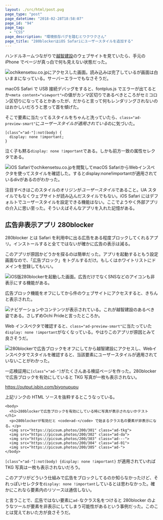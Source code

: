 ```yaml
---
layout: ./src/html/post.pug
page_type: "post"
page_datetime: "2018-02-28T18:58:07"
page_id: "94"
page_tag:
  - "CSS"
page_description: "環境依存バグを踏むとワクワクさん"
page_title: "280blockerはiOS Safariにユーザースタイルを追加する"
---
```


ハンドルネームつながりで[越智建設](http://ochikensetsu.co.jp/)のウェブサイトを見ていたら、手元の iPhone でページが真っ白で何も見えない状態だった。

![ochikensetsu.co.jpにアクセスした画面。読み込みは完了しているが画面は白いままになっている。サーバーエラーでもなさそうだ。](/img/280blocker/nope.png)

macOS Safari で USB 接続デバッグをすると、fontplus.js でエラーが出てるとか`<meta content="viewport">`の値がカンマ区切りであるべきところがセミコロン区切りになってるとかあったが、だからと言って何もレンダリングされないのはおかしいだろうと思って首を傾げた。

そこで要素に当たってるスタイルをちゃんと洗っていたら、`class="ad-preview-smart"`に*ユーザースタイルが適用されている*のに気づいた。

```
[class^="ad-"]:not(body) {
  display: none !important;
}
```

泣く子も黙る`display: none !important`である。しかも前方一致の属性セレクタである。

![iOS Safariでochikensetsu.co.jpを閲覧してmacOS SafariからWebインスペクタを使ってスタイルを確認した。するとdisplay:none!importantが適用されているdivがあるのがわかった。](/img/280blocker/active.png)

注目すべきはこのスタイルのオリジンが*ユーザースタイル*であること。UA スタイルでもなくウェブサイトが読み込んだスタイルでもない。iOS Safari にはデフォルトでユーザースタイルを設定できる機能はない。ここでようやく外部アプリの介入に思い至った。そういえばそんなアプリを入れた記憶がある。

## 広告非表示アプリ 280blocker

280blocker とは Safari を利用中に出る広告をある程度ブロックしてくれるアプリ。インストールすると全てではないが確かに広告の表示は減る。

このアプリが原因かどうかを探るのは簡単だった。アプリを起動するともう設定画面なので、「広告ブロック」をトグルするだけ。もしくはホワイトリストにドメインを登録してもいい。

![iOS版280blockerを起動した画面。広告だけでなくSNSなどのアイコンも非表示にする機能がある。](/img/280blocker/setting.png)

広告ブロック機能をオフにしてから件のウェブサイトにアクセスすると、きちんと表示された。

![ナビゲーションやコンテンツが表示されている。これが越智建設のあるべき姿である。さしずめOchi Prideと言ったところか。](/img/280blocker/yep.png)

Web インスペクタで確認すると、`class="ad-preview-smart"`に当たっていた`display: none !important`がなくなっている。やはりこのアプリが原因とみて良さそうだ。

![280blockerで広告ブロックをオフにしてから越智建設にアクセスし、Webインスペクタでスタイルを確認すると、当該要素にユーザースタイルが適用されていないことがわかった。](/img/280blocker/inactive.png)

一応検証用に`[class^="ad-"]`がたくさんある検証ページを作った。280blocker で広告ブロックを有効にしていると TKG 写真が一枚も表示されない。

https://output.jsbin.com/biyonupupu

上記リンクの HTML ソースを抜粋するとこうなっている。

```
<body>
  <h1>280blockerで広告ブロックを有効にしている時に写真が表示されないかテスト</h1>
  <p>280blockerが有効だと <code>ad-</code> で始まるクラス名の要素が非表示になる。</p>
  <img src="https://picsum.photos/200/301" class="ad-tkg">
  <img src="https://picsum.photos/200/302" class="ad-da">
  <img src="https://picsum.photos/200/303" class="ad---">
  <img src="https://picsum.photos/200/304" class="ad-01">
  <img src="https://picsum.photos/200/305" class="ad-">
</body>
```

`[class^="ad-"]:not(body) {display: none !important}` が適用されていれば TKG 写真は一枚も表示されないだろう。

このアプリがどういう仕組みで広告をブロックしてるのか知らなかったけど、それっぽいセレクタを`display: none !important`しているとは思わなかった。確かにこれなら要素内のリソースは通信しない。

と言うことで、広告ではない要素に`ad-`なクラス名をつけると 280blocker のようなツールが要素を非表示にしてしまう可能性があるという事例だった。このことは覚えておいた方が良さそうだ。
